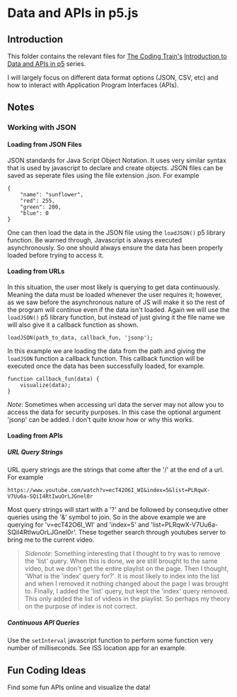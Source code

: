 # Data and APIs in p5.js

## Introduction

This folder contains the relevant files for [The Coding Train's][codingTrain] [Introduction to Data and APIs in p5][apis] series.

I will largely focus on different data format options (JSON, CSV, etc) and how to interact with Application Program Interfaces (APIs).

## Notes

### Working with JSON

#### Loading from JSON Files
JSON standards for Java Script Object Notation. It uses very similar syntax that is used by javascript to declare and create objects. JSON files can be saved as seperate files using the file extension *.json*. For example

```
{
    "name": "sunflower",
    "red": 255,
    "green": 200,
    "blue": 0
}
```

One can then load the data in the JSON file using the `loadJSON()` p5 library function. Be warned through, Javascript is always executed asynchronously. So one should always ensure the data has been properly loaded before trying to access it.

#### Loading from URLs

In this situation, the user most likely is querying to get data continuously. Meaning the data must be loaded whenever the user requires it; however, as we saw before the asynchronous nature of JS will make it so the rest of the program will continue even if the data isn't loaded. Again we will use the `loadJSON()` p5 library function, but instead of just giving it the file name we will also give it a callback function as shown.

```
loadJSON(path_to_data, callback_fun, 'jsonp');
```

In this example we are loading the data from the path and giving the `loadJSON` function a callback function. This callback function will be executed once the data has been successfully loaded, for example.

```
function callback_fun(data) {
    visualize(data);
}
```

*Note*: Sometimes when accessing url data the server may not allow you to access the data for security purposes. In this case the optional argument 'jsonp' can be added. I don't quite know how or why this works.

#### Loading from APIs

##### URL Query Strings
URL query strings are the strings that come after the '/' at the end of a url. For example

```
https://www.youtube.com/watch?v=ecT42O6I_WI&index=5&list=PLRqwX-V7Uu6a-SQiI4RtIwuOrLJGnel0r
```

Most query strings will start with a '?' and be followed by consequtive other queries using the '&' symbol to join. So in the above example we are querying for 'v=ecT42O6I_WI' and 'index=5' and 'list=PLRqwX-V7Uu6a-SQiI4RtIwuOrLJGnel0r'. These together search through youtubes server to bring me to the current video.

> *Sidenote*: Something interesting that I thought to try was to remove the 'list' query. When this is done, we are still brought to the same video, but we don't get the entire playlist on the page. Then I thought, 'What is the 'index' query for?'. It is most likely to index into the list and when I removed it nothing changed about the page I was brought to. Finally, I added the 'list' query, but kept the 'index' query removed. This only added the list of videos in the playlist. So perhaps my theory on the purpose of index is not correct.

##### Continuous API Queries

Use the `setInterval` javascript function to perform some function very number of milliseconds. See ISS location app for an example.

## Fun Coding Ideas

Find some fun APIs online and visualize the data!


[codingTrain]: https://www.youtube.com/channel/UCvjgXvBlbQiydffZU7m1_aw
[apis]: https://www.youtube.com/watch?v=rJaXOFfwGVw&list=PLRqwX-V7Uu6a-SQiI4RtIwuOrLJGnel0r



